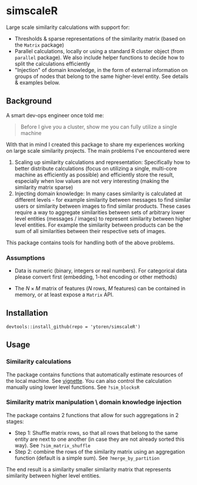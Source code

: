 # simscaleR

Large scale similarity calculations with support for:
* Thresholds & sparse representations of the similarity matrix (based on the `Matrix` package)
* Parallel calculations, locally or using a standard R cluster object (from `parallel` package). We also include helper functions to decide how to split the calculations efficiently  
* "Injection" of domain knowledge, in the form of external information on groups of nodes that belong to the same higher-level entity. See details & examples below.

## Background

A smart dev-ops engineer once told me: 
> Before I give you a cluster, show me you can fully utilize a single machine

With that in mind I created this package to share my experiences working on large scale similarity projects. The main problems I've encountered were

1. Scaling up similarity calculations and representation: Specifically how to better distribute calculations (focus on utilizing a single, multi-core machine as efficiently as possible) and efficiently store the result, especially when low values are not very interesting (making the similarity matrix sparse)
2. Injecting domain knowledge: In many cases similarity is calculated at different levels - for example similarity between messages to find similar users or similarity between images to find similar products. These cases require a way to aggregate similarities between sets of arbitrary lower level entities (messages / images) to represent similarity between higher level entities. For example the similarity between products can be the sum of all similarities between their respective sets of images. 

This package contains tools for handling both of the above problems. 

### Assumptions

* Data is numeric (binary, integers or real numbers). For categorical data please convert first (embedding, 1-hot encoding or other methods)

* The $N\times M$ matrix of features ($N$ rows, $M$ features) can be contained in memory, or at least expose a `Matrix` API. 


## Installation
`devtools::install_github(repo = 'ytoren/simscaleR')`

## Usage

### Similarity calculations 

The package contains functions that automatically estimate resources of the local machine. See [vignette]('vignettes/estimating-local-resources.Rmd'). You can also control the calculation manually using lower level functions. See `?sim_blocksR`

### Similarity matrix manipulation \ domain knowledge injection

The package contains 2 functions that allow for such aggregations in 2 stages: 

* Step 1: Shuffle matrix rows, so that all rows that belong to the same entity are next to one another (in case they are not already sorted this way). See `?sim_matrix_shuffle`
* Step 2: combine the rows of the similarity matrix using an aggregation function (default is a simple sum). See `?merge_by_partition`

The end result is a similarity smaller similarity matrix that represents similarity between higher level entities. 




